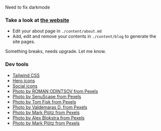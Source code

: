 Need to fix darkmode

### Take a look at [the website](https://fmhxnf-3000.csb.app/)

- Edit your about page in `./content/about.md`
- Add, edit and remove your contents in `./content/blog` to generate the site pages.

Something breaks, needs upgrade. Let me know.

### Dev tools

- [Tailwind CSS](https://tailwindcss.com/)
- [Hero icons](https://heroicons.com/)
- [Social icons](https://tailwindui.com/page-examples/landing-page-01)
- [Photo by ROMAN ODINTSOV from Pexels](https://www.pexels.com/photo/optimistic-girl-leaning-out-from-wagon-exit-of-train-4555348/)
- [Photo by SenuScape from Pexels](https://www.pexels.com/photo/photo-of-railway-on-mountain-near-houses-1658967/)
- [Photo by Tom Fisk from Pexels](https://www.pexels.com/photo/cars-on-park-2136360/)
- [Photo by Valdemaras D. from Pexels](https://www.pexels.com/photo/bird-s-eye-view-of-islands-during-daytime-2876098/)
- [Photo by Mark Plötz from Pexels](https://www.pexels.com/photo/green-trees-under-white-sky-2790395/)
- [Photo by Alex Blokstra from Pexels](https://www.pexels.com/photo/people-standing-on-floor-1311441/)
- [Photo by Mark Plötz from Pexels](https://www.pexels.com/photo/train-in-railway-2790396/)

